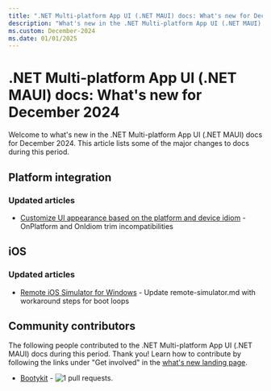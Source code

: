 ```yaml
---
title: ".NET Multi-platform App UI (.NET MAUI) docs: What's new for December 2024"
description: "What's new in the .NET Multi-platform App UI (.NET MAUI) docs for December 2024."
ms.custom: December-2024
ms.date: 01/01/2025
---
```


# .NET Multi-platform App UI (.NET MAUI) docs: What's new for December 2024

Welcome to what's new in the .NET Multi-platform App UI (.NET MAUI) docs for December 2024. This article lists some of the major changes to docs during this period.

## Platform integration

### Updated articles

- [Customize UI appearance based on the platform and device idiom](../platform-integration/customize-ui-appearance.md) - OnPlatform and OnIdiom trim incompatibilities

## iOS

### Updated articles

- [Remote iOS Simulator for Windows](../ios/remote-simulator.md) - Update remote-simulator.md with workaround steps for boot loops

## Community contributors

The following people contributed to the .NET Multi-platform App UI (.NET MAUI) docs during this period. Thank you! Learn how to contribute by following the links under "Get involved" in the [what's new landing page](index.yml).

- [Bootykit](https://github.com/Bootykit) -  ![1 pull requests.](https://img.shields.io/badge/Merged%20Pull%20Requests-1-green)
